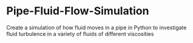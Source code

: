 # Pipe-Fluid-Flow-Simulation
Create a simulation of how fluid moves in a pipe in Python to investigate fluid turbulence in a variety of fluids of different viscosities 
